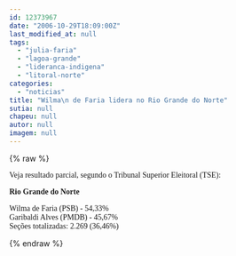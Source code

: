 ```yaml
---
id: 12373967
date: "2006-10-29T18:09:00Z"
last_modified_at: null
tags:
  - "julia-faria"
  - "lagoa-grande"
  - "lideranca-indigena"
  - "litoral-norte"
categories:
  - "noticias"
title: "Wilma\n de Faria lidera no Rio Grande do Norte"
sutia: null
chapeu: null
autor: null
imagem: null
---
```

{% raw %}
<p><P><FONT face=Verdana>Veja&nbsp;resultado parcial,&nbsp;segundo o Tribunal Superior Eleitoral (TSE):</FONT></P></p>
<p><P><FONT face=Verdana><STRONG>Rio Grande do Norte</STRONG></FONT></P></p>
<p><P><FONT face=Verdana>Wilma de Faria (PSB) - 54,33%&nbsp;<BR>Garibaldi Alves (PMDB) - 45,67%<BR>Seções totalizadas: 2.269 (36,46%)</FONT></P> </p>
{% endraw %}
